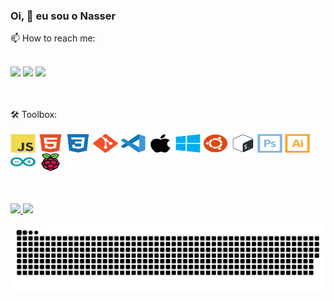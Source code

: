 ### Oi, 👋 eu sou o Nasser



<div> 
  📫 How to reach me:
  <br>
  <br>

  <a href="https://instagram.com/nasseralmeida" target="_blank"><img src="https://img.shields.io/badge/-Instagram-%23E4405F?style=for-the-badge&logo=instagram&logoColor=white" target="_blank"></a>
  <a href = "mailto:nasseralmeida@gmail.com"><img src="https://img.shields.io/badge/-Gmail-%23333?style=for-the-badge&logo=gmail&logoColor=white" target="_blank"></a>
  <a href="https://www.linkedin.com/in/nasseralmeida/" target="_blank"><img src="https://img.shields.io/badge/-LinkedIn-%230077B5?style=for-the-badge&logo=linkedin&logoColor=white" target="_blank"></a> 
</div> 
<br>
<br>
  🛠️ Toolbox:
<div style="display: inline_block"><br>
  <img align="center" alt="Js" height="30" width="40" src="https://github.com/devicons/devicon/blob/master/icons/javascript/javascript-original.svg">
  <img align="center" alt="HTML" height="30" width="40" src="https://raw.githubusercontent.com/devicons/devicon/master/icons/html5/html5-plain.svg">
  <img align="center" alt="CSS" height="30" width="40" src="https://raw.githubusercontent.com/devicons/devicon/master/icons/css3/css3-plain.svg">
  <img align="center" alt="Git" height="30" width="40" src="https://github.com/devicons/devicon/blob/master/icons/git/git-original.svg">
  <img align="center" alt="VSCode" height="30" width="40" src="https://github.com/devicons/devicon/blob/master/icons/vscode/vscode-original.svg">
  <img align="center" alt="Mac" height="30" width="40" src="https://github.com/devicons/devicon/blob/master/icons/apple/apple-original.svg">
  <img align="center" alt="Win" height="30" width="40" src="https://github.com/devicons/devicon/blob/master/icons/windows8/windows8-original.svg">
  <img align="center" alt="Linux" height="30" width="40" src="https://github.com/devicons/devicon/blob/master/icons/ubuntu/ubuntu-plain.svg">
  <img align="center" alt="Bash" height="30" width="40" src="https://github.com/devicons/devicon/blob/master/icons/bash/bash-original.svg">
  <img align="center" alt="Ps" height="30" width="40" src="https://github.com/devicons/devicon/blob/master/icons/photoshop/photoshop-line.svg">
  <img align="center" alt="Ai" height="30" width="40" src="https://github.com/devicons/devicon/blob/master/icons/illustrator/illustrator-line.svg">
  <img align="center" alt="Arduino" height="30" width="40" src="https://github.com/devicons/devicon/blob/master/icons/arduino/arduino-original.svg">
  <img align="center" alt="Pi" height="30" width="40" src="https://github.com/devicons/devicon/blob/master/icons/raspberrypi/raspberrypi-original.svg">
</div>
 <br>
 <br>
<br>
<div>
  <a href="https://github.com/nasseralm">
  <img height="180em" src="https://github-readme-stats.vercel.app/api?username=nasseralm&show_icons=true&theme=tokyonight&include_all_commits=true&count_private=true"/>
  <img height="180em" src="https://github-readme-stats.vercel.app/api/top-langs/?username=nasseralm&layout=compact&langs_count=7&theme=tokyonight"/>
</div>
  
 ![Snake animation](https://github.com/nasseralm/nasseralm/blob/output/github-contribution-grid-snake.svg)
